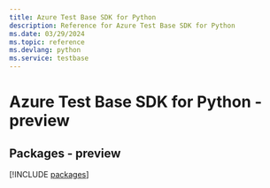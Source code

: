 ```yaml
---
title: Azure Test Base SDK for Python
description: Reference for Azure Test Base SDK for Python
ms.date: 03/29/2024
ms.topic: reference
ms.devlang: python
ms.service: testbase
---
```

# Azure Test Base SDK for Python - preview
## Packages - preview
[!INCLUDE [packages](test-base-index.md)]
